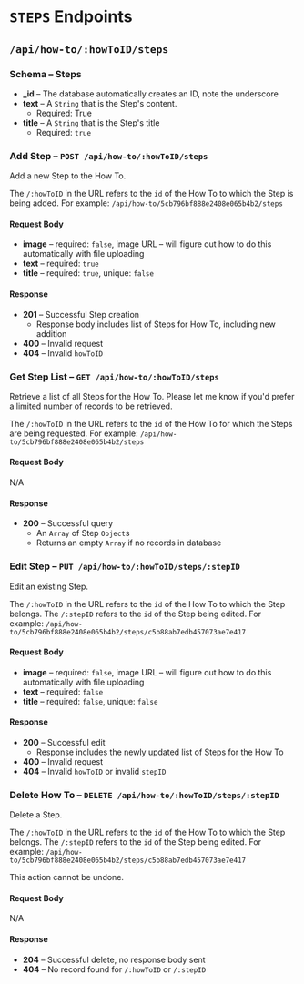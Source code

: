 # `STEPS` Endpoints
## `/api/how-to/:howToID/steps`

### Schema – Steps
* **_id** – The database automatically creates an ID, note the underscore
* **text** – A `String` that is the Step's content.
  * Required: True
* **title** – A `String` that is the Step's title
  * Required: `true`

### Add Step – `POST /api/how-to/:howToID/steps`
Add a new Step to the How To.

The `/:howToID` in the URL refers to the `id` of the How To to which the Step is being added.
For example: `/api/how-to/5cb796bf888e2408e065b4b2/steps`

#### Request Body
* **image** – required: `false`, image URL – will figure out how to do this automatically with file uploading
* **text** – required: `true`
* **title** – required: `true`, unique: `false`

#### Response
* **201** – Successful Step creation
  * Response body includes list of Steps for How To, including new addition
* **400** – Invalid request
* **404** – Invalid `howToID`

### Get Step List – `GET /api/how-to/:howToID/steps`
Retrieve a list of all Steps for the How To. Please let me know if you'd prefer a limited number of records to be retrieved.

The `/:howToID` in the URL refers to the `id` of the How To for which the Steps are being requested.
For example: `/api/how-to/5cb796bf888e2408e065b4b2/steps`

#### Request Body
N/A

#### Response
* **200** – Successful query
  * An `Array` of Step `Object`s
  * Returns an empty `Array` if no records in database

### Edit Step – `PUT /api/how-to/:howToID/steps/:stepID`
Edit an existing Step.

The `/:howToID` in the URL refers to the `id` of the How To to which the Step belongs. The `/:stepID` refers to the `id` of the Step being edited.
For example: `/api/how-to/5cb796bf888e2408e065b4b2/steps/c5b88ab7edb457073ae7e417`

#### Request Body
* **image** – required: `false`, image URL – will figure out how to do this automatically with file uploading
* **text** – required: `false`
* **title** – required: `false`, unique: `false`

#### Response
* **200** – Successful edit
  * Response includes the newly updated list of Steps for the How To
* **400** – Invalid request
* **404** – Invalid `howToID` or invalid `stepID`

### Delete How To – `DELETE /api/how-to/:howToID/steps/:stepID`
Delete a Step.

The `/:howToID` in the URL refers to the `id` of the How To to which the Step belongs. The `/:stepID` refers to the `id` of the Step being edited.
For example: `/api/how-to/5cb796bf888e2408e065b4b2/steps/c5b88ab7edb457073ae7e417`

This action cannot be undone.

#### Request Body
N/A

#### Response
* **204** – Successful delete, no response body sent
* **404** – No record found for `/:howToID` or `/:stepID`